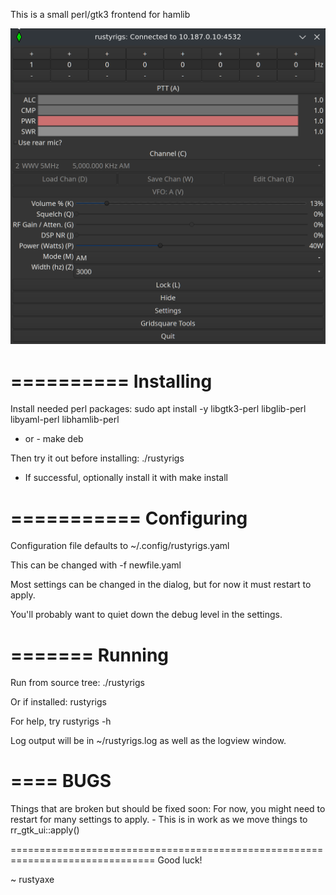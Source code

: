 This is a small perl/gtk3 frontend for hamlib

![alt text](https://github.com/pripyatautomations/rustyrigs/blob/main/doc/screenshot.png?raw=true)

==========
Installing
==========
Install needed perl packages:
	sudo apt install -y libgtk3-perl libglib-perl libyaml-perl libhamlib-perl
- or -
	make deb

Then try it out before installing:
	./rustyrigs

- If successful, optionally install it with
	make install

===========
Configuring
===========
Configuration file defaults to ~/.config/rustyrigs.yaml

This can be changed with -f newfile.yaml

Most settings can be changed in the dialog, but for now it must restart to apply.

You'll probably want to quiet down the debug level in the settings.

=======
Running
=======
Run from source tree:
	./rustyrigs

Or if installed:
	rustyrigs

For help, try rustyrigs -h

Log output will be in ~/rustyrigs.log as well as the logview window.

====
BUGS
====
Things that are broken but should be fixed soon:
	For now, you might need to restart for many settings to apply.
	- This is in work as we move things to rr_gtk_ui::apply()

===============================================================================
Good luck!

~ rustyaxe
